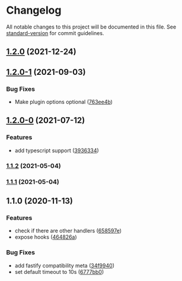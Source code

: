 # Changelog

All notable changes to this project will be documented in this file. See [standard-version](https://github.com/conventional-changelog/standard-version) for commit guidelines.

## [1.2.0](https://github.com/dnlup/fastify-traps/compare/v1.2.0-1...v1.2.0) (2021-12-24)

## [1.2.0-1](https://github.com/dnlup/fastify-traps/compare/v1.2.0-0...v1.2.0-1) (2021-09-03)


### Bug Fixes

* Make plugin options optional ([763ee4b](https://github.com/dnlup/fastify-traps/commit/763ee4bb5295607942e409ed9e52b8c32329f9d0))

## [1.2.0-0](https://github.com/dnlup/fastify-traps/compare/v1.1.2...v1.2.0-0) (2021-07-12)


### Features

* add typescript support ([3936334](https://github.com/dnlup/fastify-traps/commit/3936334cb2a0dffd8df7db2e0f5cd89438303fa1))

### [1.1.2](https://github.com/dnlup/fastify-traps/compare/v1.1.0...v1.1.2) (2021-05-04)

### [1.1.1](https://github.com/dnlup/fastify-traps/compare/v1.1.0...v1.1.1) (2021-05-04)

## 1.1.0 (2020-11-13)


### Features

* check if there are other handlers ([658597e](https://github.com/dnlup/fastify-traps/commit/658597ebe2bcf43c4873b574a004fdcdb6c951e5))
* expose hooks ([464826a](https://github.com/dnlup/fastify-traps/commit/464826ae6688d92c94a69a51c6ea3b3b6802fcad))


### Bug Fixes

* add fastify compatibility meta ([34f9940](https://github.com/dnlup/fastify-traps/commit/34f9940c5fbb72abf372ba6e7120deb583c25a82))
* set default timeout to 10s ([6777bb0](https://github.com/dnlup/fastify-traps/commit/6777bb0d5e50bd2aa86962356d18beed2e9986cf))
